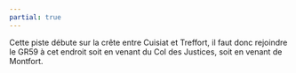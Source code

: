 ```yaml
---
partial: true
---
```


Cette piste débute sur la crête entre Cuisiat et Treffort, il faut donc
rejoindre le GR59 à cet endroit soit en venant du Col des Justices, soit en
venant de Montfort.
